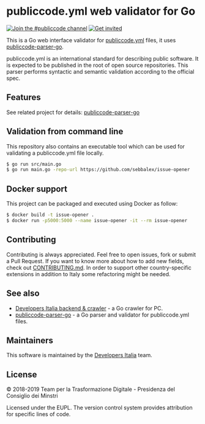 # publiccode.yml web validator for Go

[![Join the #publiccode channel](https://img.shields.io/badge/Slack%20channel-%23publiccode-blue.svg?logo=slack)](https://developersitalia.slack.com/messages/CAM3F785T)
[![Get invited](https://slack.developers.italia.it/badge.svg)](https://slack.developers.italia.it/)

This is a Go web interface validator for [publiccode.yml](https://github.com/italia/publiccode.yml) files, it uses [publiccode-parser-go](https://github.com/italia/publiccode-parser-go).

publiccode.yml is an international standard for describing public software. It is expected to be published in the root of open source repositories. This parser performs syntactic and semantic validation according to the official spec.

## Features
See related project for details: [publiccode-parser-go](https://github.com/italia/publiccode-parser-go)


## Validation from command line

This repository also contains an executable tool which can be used for validating a publiccode.yml file locally.

```sh
$ go run src/main.go
$ go run main.go -repo-url https://github.com/sebbalex/issue-opener
```
## Docker support

This project can be packaged and executed using Docker as follow:

```sh
$ docker build -t issue-opener .
$ docker run -p5000:5000 --name issue-opener -it --rm issue-opener
```


## Contributing

Contributing is always appreciated.
Feel free to open issues, fork or submit a Pull Request.
If you want to know more about how to add new fields, check out [CONTRIBUTING.md](CONTRIBUTING.md). In order to support other country-specific extensions in addition to Italy some refactoring might be needed.

## See also

* [Developers Italia backend & crawler](https://github.com/italia/developers-italia-backend) - a Go crawler for PC.
* [publiccode-parser-go](https://github.com/italia/publiccode-parser-go) - a Go parser and validator for publiccode.yml files.

## Maintainers

This software is maintained by the [Developers Italia](https://developers.italia.it/) team.

## License

© 2018-2019 Team per la Trasformazione Digitale - Presidenza del Consiglio dei Minstri

Licensed under the EUPL.
The version control system provides attribution for specific lines of code.
